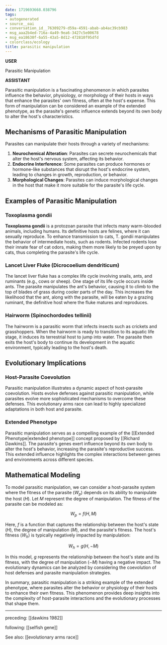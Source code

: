 ```yaml
---
date: 1719693668.038796
tags:
- autogenerated
- source__oai
- conversation_id__76309279-d59a-4591-abab-ab4ac39cb983
- msg_aaa2b4ed-716a-4a49-9ea6-3427c5e00678
- msg_ea18630f-6a55-43a5-8d12-472810f95dfd
- colorclass/ecology
title: parasitic manipulation
---
```


**USER**

Parasitic Manipulation


**ASSISTANT**

Parasitic manipulation is a fascinating phenomenon in which parasites influence the behavior, physiology, or morphology of their hosts in ways that enhance the parasites' own fitness, often at the host's expense. This form of manipulation can be considered an example of the extended phenotype, as the parasite's genetic influence extends beyond its own body to alter the host's characteristics.

## Mechanisms of Parasitic Manipulation

Parasites can manipulate their hosts through a variety of mechanisms:

1. **Neurochemical Alteration**: Parasites can secrete neurochemicals that alter the host's nervous system, affecting its behavior.
2. **Endocrine Interference**: Some parasites can produce hormones or hormone-like substances that disrupt the host's endocrine system, leading to changes in growth, reproduction, or behavior.
3. **Morphological Changes**: Parasites can induce morphological changes in the host that make it more suitable for the parasite's life cycle.

## Examples of Parasitic Manipulation

### Toxoplasma gondii

**Toxoplasma gondii** is a protozoan parasite that infects many warm-blooded animals, including humans. Its definitive hosts are felines, where it can sexually reproduce. To enhance transmission to cats, T. gondii manipulates the behavior of intermediate hosts, such as rodents. Infected rodents lose their innate fear of cat odors, making them more likely to be preyed upon by cats, thus completing the parasite's life cycle.

### Lancet Liver Fluke (Dicrocoelium dendriticum)

The lancet liver fluke has a complex life cycle involving snails, ants, and ruminants (e.g., cows or sheep). One stage of its life cycle occurs inside ants. The parasite manipulates the ant's behavior, causing it to climb to the top of blades of grass during cooler parts of the day. This increases the likelihood that the ant, along with the parasite, will be eaten by a grazing ruminant, the definitive host where the fluke matures and reproduces.

### Hairworm (Spinochordodes tellinii)

The hairworm is a parasitic worm that infects insects such as crickets and grasshoppers. When the hairworm is ready to transition to its aquatic life stage, it induces its terrestrial host to jump into water. The parasite then exits the host's body to continue its development in the aquatic environment, typically leading to the host's death.

## Evolutionary Implications

### Host-Parasite Coevolution

Parasitic manipulation illustrates a dynamic aspect of host-parasite coevolution. Hosts evolve defenses against parasitic manipulation, while parasites evolve more sophisticated mechanisms to overcome these defenses. This evolutionary arms race can lead to highly specialized adaptations in both host and parasite.

### Extended Phenotype

Parasitic manipulation serves as a compelling example of the [[Extended Phenotype|extended phenotype]] concept proposed by [[Richard Dawkins]]. The parasite's genes exert influence beyond its own body to alter the host's behavior, increasing the parasite's reproductive success. This extended influence highlights the complex interactions between genes and environments across different species.

## Mathematical Modeling

To model parasitic manipulation, we can consider a host-parasite system where the fitness of the parasite ($W_p$) depends on its ability to manipulate the host ($H$). Let $M$ represent the degree of manipulation. The fitness of the parasite can be modeled as:

$$
W_p = f(H, M)
$$

Here, $f$ is a function that captures the relationship between the host's state ($H$), the degree of manipulation ($M$), and the parasite's fitness. The host's fitness ($W_h$) is typically negatively impacted by manipulation:

$$
W_h = g(H, -M)
$$

In this model, $g$ represents the relationship between the host's state and its fitness, with the degree of manipulation ($-M$) having a negative impact. The evolutionary dynamics can be analyzed by considering the coevolution of host defenses and parasite manipulation strategies.

In summary, parasitic manipulation is a striking example of the extended phenotype, where parasites alter the behavior or physiology of their hosts to enhance their own fitness. This phenomenon provides deep insights into the complexity of host-parasite interactions and the evolutionary processes that shape them.


---

preceding: [[dawkins 1982]]  


following: [[selfish gene]]

See also: [[evolutionary arms race]]